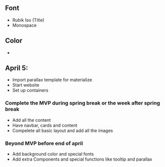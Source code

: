 ## Font
* Rubik Iso (Title)
* Monospace

## Color
*



## April 5:
* Import parallax template for materialize
* Start website
* Set up containers

### Complete the MVP during spring break or the week after spring break
* Add all the content
 * Have navbar, cards and content
* Compelete all basic layout and add all the images

### Beyond MVP before end of april
* Add background color and special fonts
* Add extra Components and special functions like tooltip and parallax